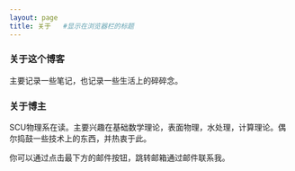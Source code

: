 ```yaml
---
layout: page
title: 关于   #显示在浏览器栏的标题
---
```

### **关于这个博客**

主要记录一些笔记，也记录一些生活上的碎碎念。

### **关于博主**

SCU物理系在读。主要兴趣在基础数学理论，表面物理，水处理，计算理论。偶尔捣鼓一些技术上的东西，并热衷于此。

你可以通过点击最下方的邮件按钮，跳转邮箱通过邮件联系我。

